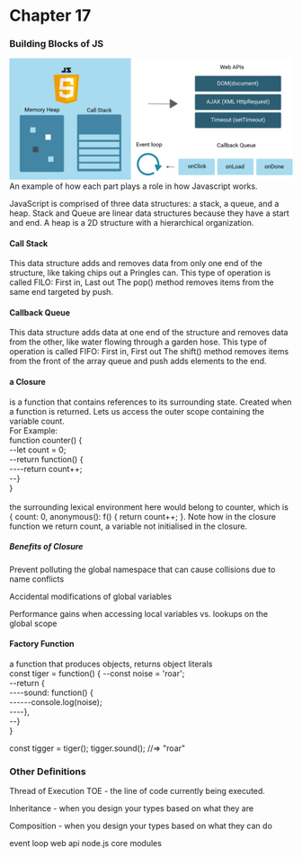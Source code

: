 # Chapter 17

### Building Blocks of JS
![](./Images/400-javascript-parts.png)</br>An example of how each part plays a role in how Javascript works.

JavaScript is comprised of three data structures: a stack, a queue, and a heap.
Stack and Queue are linear data structures because they have a start and end. A heap is a 
2D structure with a hierarchical organization.
#### Call Stack
This data structure adds and removes data from only one end of the structure, like taking chips out a 
Pringles can. This type of operation is called FILO: First in, Last out
The pop() method removes items from the same end targeted by push.
#### Callback Queue
This data structure adds data at one end of the structure and removes data from the other, like water
flowing through a garden hose. This type of operation is called FIFO: First in, First out
The shift() method removes items from the front of the array queue and push adds elements to the end.</br> 

#### a Closure 
is a function that contains references to its surrounding state. Created when a function is returned.
Lets us access the outer scope containing the variable count.
</br> For Example:</br> 
function counter() {</br>
--let count = 0;</br>
--return function() {</br>
----return count++;</br>
--}</br>
}</br> </br> 
the surrounding lexical environment here would belong to counter, which is { count: 0, anonymous(): f() { return count++; }. Note how in the closure function we return count, a variable not initialised in the closure.</br>

##### Benefits of Closure</br>
Prevent polluting the global namespace that can cause collisions due to name conflicts</br>

Accidental modifications of global variables</br>

Performance gains when accessing local variables vs. lookups on the global scope</br>

#### Factory Function
a function that produces objects, returns object literals</br>
const tiger = function() {
--const noise = 'roar';</br>
--return {</br>
----sound: function() {</br>
------console.log(noise);</br>
----},</br>
--}</br>
}</br>

const tigger = tiger();
tigger.sound(); //=> "roar"
### Other Definitions</br>
Thread of Execution TOE - the line of code currently being executed.

Inheritance - when you design your types based on what they are

Composition - when you design your types based on what they can do

event loop
web api
node.js core modules



